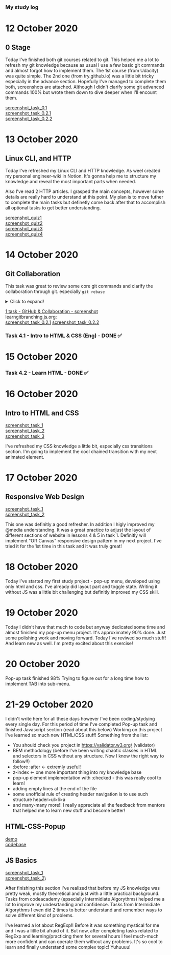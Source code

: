 ### My study log

# 12 October 2020 
## 0 Stage 
Today I've finished both git courses related to git. 
This helped me a lot to refresh my git knowledge because as usual I use a few basic git commands
and almost forgot how to implement them.
The 1st course (from Udacity) was quite simple. 
The 2nd one (from try.github.io) was a little bit tricky especially in the advance section.
Hopefully I've managed to complete them both, screenshots are attached. 
Although I didn't clarify some git advanced commands 100% but wrote them down to dive deeper when I'll encount them. 

[screenshot_task_0.1](./task_git_screenshots/scr0_1.png)\
[screenshot_task_0.2.1](./task_git_screenshots/scr0_2.png)\
[screenshot_task_0.2.2](./task_git_screenshots/scr0_2_2.png)


# 13 October 2020
## Linux CLI, and HTTP

Today I've refreshed my Linux CLI and HTTP knowledge. 
As weel created my personal engineer-wiki in Notion. 
It's gonna help me to structure my knowledge and reveal the most important parts when needed. 

Also I've read 2 HTTP articles. I grasped the main concepts, however some details are really hard to understand at this point. 
My plan is to move futher to complete the main tasks but definetly come back after that to accomplish all optional tasks to get better understanding. 


[screenshot_quiz1](./task_linux_cli/scr_quiz1.png)\
[screenshot_quiz2](./task_linux_cli/scr_quiz2.png)\
[screenshot_quiz3](./task_linux_cli/scr_quiz3.png)\
[screenshot_quiz4](./task_linux_cli/scr_quiz4.png)


# 14 October 2020
## Git Collaboration

This task was great to review some core git commands and clarify the collaboration through git. 
especially `git rebase` 

<details>
  <summary>Click to expand!</summary>
  
  ![1 task - GitHub & Collaboration - screenshot](./task_git_collaboration/screenshot_preview.png)
  
</details>

[1 task - GitHub & Collaboration - screenshot](./task_git_collaboration/screenshot.png)\
learngitbranching.js.org:\
[screenshot_task_0.2.1](./task_git_screenshots/scr0_2.png)
[screenshot_task_0.2.2](./task_git_screenshots/scr0_2_2.png)

### Task 4.1 - Intro to HTML & CSS (Eng) - DONE ✅ 

# 15 October 2020  
### Task 4.2 - Learn HTML - DONE ✅

# 16 October 2020 
## Intro to HTML and CSS

[screenshot_task_1](./task_html_css_intro/scr_task_1.png)\
[screenshot_task_2](./task_html_css_intro/scr_task_2.png)\
[screenshot_task_3](./task_html_css_intro/scr_task_3.png)

I've refreshed my CSS knowledge a little bit, especially css transitions section. 
I'm going to implement the cool chained transition with my next animated element. 

# 17 October 2020 
## Responsive Web Design

[screenshot_task_1](./task_responsive_web_design/screenshot_task_1.png)\
[screenshot_task_2](./task_responsive_web_design/screenshot_task_2.png)

This one was definitly a good refresher. 
In addition I higly improved my @media understanding.
It was a great practice to adjust the layout of different sections of website in lessons 4 & 5 in task 1. 
Definitly will implement "Off Canvas" responsive design pattern in my next project. 
I've tried it for the 1st time in this task and it was truly great! 

# 18 October 2020 

Today I've started my first study project - pop-up menu, developed using only html and css. 
I've already did layout part and toggle state. 
Writing it without JS was a little bit challenging but definitly improved my CSS skill. 

# 19 October 2020 

Today I didn't have that much to code but anyway dedicated some time and almost finished my pop-up menu project.
It's approximately 90% done. 
Just some polishing work and moving forward. 
Today I've reviwed so much stuff! 
And learn new as well. 
I'm pretty excited about this exercise!

# 20 October 2020 

Pop-up task finished 98%
Trying to figure out for a long time how to implement TAB into sub-menu.

# 21-29 October 2020

I didn't write here for all these days however I've been coding/stydying every single day. 
For this period of time I've completed Pop-up task and finished Javascript section (read about this below) 
Working on this project I've learned so much new HTML/CSS stuff! 
Something from the list: 
- You should check you project in https://validator.w3.org/ (validator)
- BEM methodology (before I've been writing chaotic classes in HTML and selectors in CSS without any structure. Now I know the right way to follow!!)
- :before :after <- extremly useful!
- z-index <- one more important thing into my knowledge base 
- pop-up element implementation with :checked - this was really cool to learn!
- adding empty lines at the end of the file
- some unofficial rule of creating header navigation is to use such structure header>ul>li>a
- and many-many more!! 
I really appreciate all the feedback from mentors that helped me to learn new stuff and become better!

## HTML-CSS-Popup 
[demo](https://krylenger.github.io/frontend-2021-homeworks/submissions/krylenger/html-css-popup/)\
[codebase](https://github.com/krylenger/frontend-2021-homeworks/tree/pop-up/submissions/krylenger/html-css-popup)

## JS Basics

[screenshot_task_1](./task_js_basics/screenshot_1.png)\
[screenshot_task_2](./task_js_basics/screenshot_2.png)\


After finishing this section I've realized that before my JS knowledge was pretty weak, mostly theoretical and just with a little practical background.
Tasks from codeacademy (epsecially Intermidiate Algorythms) helped me a lot to improve my undesrtanding and confidence. 
Tasks from Intermidiate Algorythms I even did 2 times to better understand and remember ways to solve different kind of problems. 

I've learned a lot about RegExp!! Before it was something mystical for me and I was a litlle bit afraid of it.
But now, after completing tasks related to RegExp and learning/practicing them for several hours I feel much-much more confident and can operate them without any problems.
It's so cool to learn and finally understand some complex topic! Yuhuuuu!

